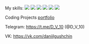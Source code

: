 My skills:
[](https://img.shields.io/badge/?style=flat&logoColor=white&color=white)
![](https://img.shields.io/badge/C++-OOP-00EEFF)
![](https://img.shields.io/badge/Git-General-9D9D9D)
![](https://img.shields.io/badge/English-Intermediate-FF2D00)
![](https://img.shields.io/badge/UE-C++-000000)
![](https://img.shields.io/badge/UE-Sound-000000)
![](https://img.shields.io/badge/UE-General-000000)


Coding Projects <a href = "https://github.com/Divishka/school21_projects">portfolio</a>

<!--<a href="https://github.com/Divishka/school21_projects">
  <img align="center" style="margin:1rem 0.5rem" src="https://github-readme-stats.vercel.app/api/pin/?username=Divishka&repo=projects&title_color=ffffff&text_color=c9cacc&icon_color=4AB197&bg_color=1A2B34" />
</a>-->
Telegram: https://t.me/D_V_10 (@D_V_10)

VK: https://vk.com/daniilgushchin
